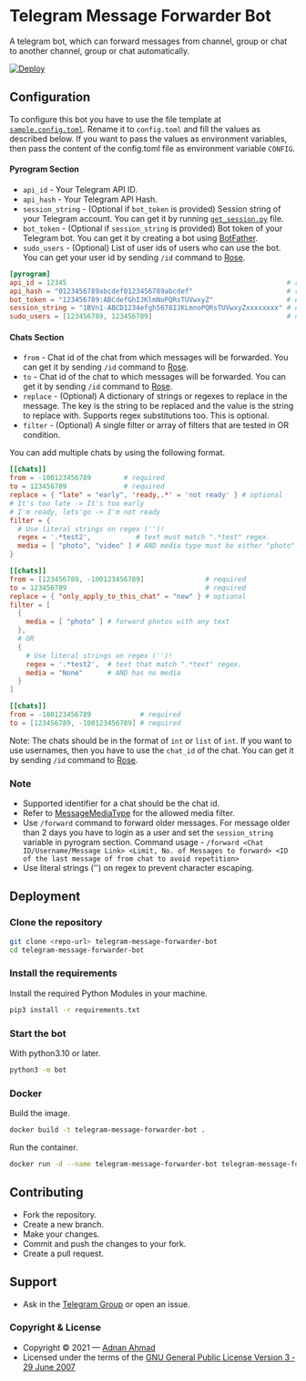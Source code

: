# Telegram Message Forwarder Bot

A telegram bot, which can forward messages from channel, group or chat to another channel, group or chat automatically.

[![Deploy](https://www.herokucdn.com/deploy/button.svg)](https://heroku.com/deploy?template=https://github.com/viperadnan-git/telegram-message-forwarder-bot/)

## Configuration

To configure this bot you have to use the file template at [`sample.config.toml`](./sample.config.toml). Rename it to `config.toml` and fill the values as described below.
If you want to pass the values as environment variables, then pass the content of the config.toml file as environment variable `CONFIG`.

#### Pyrogram Section

- `api_id` - Your Telegram API ID.
- `api_hash` - Your Telegram API Hash.
- `session_string` - (Optional if `bot_token` is provided) Session string of your Telegram account. You can get it by running [`get_session.py`](./get_session.py) file.
- `bot_token` - (Optional if `session_string` is provided) Bot token of your Telegram bot. You can get it by creating a bot using [BotFather](https://t.me/BotFather).
- `sudo_users` - (Optional) List of user ids of users who can use the bot. You can get your user id by sending `/id` command to [Rose](https://t.me/MissRose_bot).

```toml
[pyrogram]
api_id = 12345                                                      # required
api_hash = "0123456789abcdef0123456789abcdef"                       # required
bot_token = "123456789:ABCdefGhIJKlmNoPQRsTUVwxyZ"                  # either bot_token or session_string is required
session_string = "1BVn1-ABCD1234efgh5678IJKLmnoPQRsTUVwxyZxxxxxxxx" # either bot_token or session_string is required
sudo_users = [123456789, 123456789]                                 # optional
```

#### Chats Section

- `from` - Chat id of the chat from which messages will be forwarded. You can get it by sending `/id` command to [Rose](https://t.me/MissRose_bot).
- `to` - Chat id of the chat to which messages will be forwarded. You can get it by sending `/id` command to [Rose](https://t.me/MissRose_bot).
- `replace` - (Optional) A dictionary of strings or regexes to replace in the message. The key is the string to be replaced and the value is the string to replace with. Supports regex substitutions too. This is optional.
- `filter` - (Optional) A single filter or array of filters that are tested in OR condition.

You can add multiple chats by using the following format.

```toml
[[chats]]
from = -100123456789        # required
to = 123456789              # required
replace = { "late" = "early", 'ready,.*' = 'not ready' } # optional
# It's too late -> It's too early
# I'm ready, lets'go -> I'm not ready
filter = {
  # Use literal strings on regex ('')!
  regex = '.*test2',           # text must match ".*test" regex.
  media = [ "photo", "video" ] # AND media type must be either "photo" or "video"
}

[[chats]]
from = [123456789, -100123456789]               # required
to = 123456789                                  # required
replace = { "only_apply_to_this_chat" = "new" } # optional
filter = [
  {
    media = [ "photo" ] # forward photos with any text
  },
  # OR
  {
    # Use literal strings on regex ('')!
    regex = '.*test2',  # text that match ".*text" regex.
    media = "None"      # AND has no media
  }
]

[[chats]]
from = -100123456789            # required
to = [123456789, -100123456789] # required
```

Note: The chats should be in the format of `int` or `list` of `int`. If you want to use usernames, then you have to use the `chat_id` of the chat. You can get it by sending `/id` command to [Rose](https://t.me/MissRose_bot).

### Note

- Supported identifier for a chat should be the chat id.
- Refer to [MessageMediaType](https://docs.pyrogram.org/api/enums/MessageMediaType) for the allowed media filter.
- Use `/forward` command to forward older messages. For message older than 2 days you have to login as a user and set the `session_string` variable in pyrogram section. Command usage - `/forward <Chat ID/Username/Message Link> <Limit, No. of Messages to forward> <ID of the last message of from chat to avoid repetition>`
- Use literal strings ('') on regex to prevent character escaping.

## Deployment

### Clone the repository

```bash
git clone <repo-url> telegram-message-forwarder-bot
cd telegram-message-forwarder-bot
```

### Install the requirements

Install the required Python Modules in your machine.

```bash
pip3 install -r requirements.txt
```

### Start the bot

With python3.10 or later.

```bash
python3 -m bot
```

### Docker

Build the image.

```bash
docker build -t telegram-message-forwarder-bot .
```

Run the container.

```bash
docker run -d --name telegram-message-forwarder-bot telegram-message-forwarder-bot
```

## Contributing

- Fork the repository.
- Create a new branch.
- Make your changes.
- Commit and push the changes to your fork.
- Create a pull request.

## Support

- Ask in the [Telegram Group](https://t.me/ViperCommunity) or open an issue.

### Copyright & License

- Copyright &copy; 2021 &mdash; [Adnan Ahmad](https://github.com/viperadnan-git)
- Licensed under the terms of the [GNU General Public License Version 3 &dash; 29 June 2007](./LICENSE)
